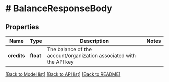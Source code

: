 # # BalanceResponseBody

## Properties

Name | Type | Description | Notes
------------ | ------------- | ------------- | -------------
**credits** | **float** | The balance of the account/organization associated with the API key |

[[Back to Model list]](../../README.md#models) [[Back to API list]](../../README.md#endpoints) [[Back to README]](../../README.md)
